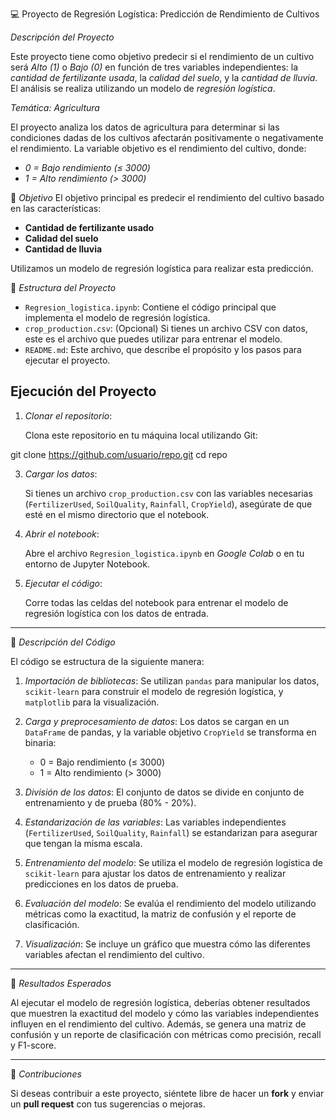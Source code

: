 
💻 Proyecto de Regresión Logística: Predicción de Rendimiento de Cultivos

_Descripción del Proyecto_

Este proyecto tiene como objetivo predecir si el rendimiento de un cultivo será *Alto (1)* o *Bajo (0)* en función de tres variables independientes: la *cantidad de fertilizante usada*, la *calidad del suelo*, y la *cantidad de lluvia*. El análisis se realiza utilizando un modelo de *regresión logística*.

_Temática: Agricultura_

El proyecto analiza los datos de agricultura para determinar si las condiciones dadas de los cultivos afectarán positivamente o negativamente el rendimiento. La variable objetivo es el rendimiento del cultivo, donde:

- *0 = Bajo rendimiento (≤ 3000)*
- *1 = Alto rendimiento (> 3000)*

📌 _Objetivo_
El objetivo principal es predecir el rendimiento del cultivo basado en las características:
- **Cantidad de fertilizante usado**
- **Calidad del suelo**
- **Cantidad de lluvia**

Utilizamos un modelo de regresión logística para realizar esta predicción.


🏦 _Estructura del Proyecto_

- `Regresion_logistica.ipynb`: Contiene el código principal que implementa el modelo de regresión logística.
- `crop_production.csv`: (Opcional) Si tienes un archivo CSV con datos, este es el archivo que puedes utilizar para entrenar el modelo.
- `README.md`: Este archivo, que describe el propósito y los pasos para ejecutar el proyecto.


## Ejecución del Proyecto

1. *Clonar el repositorio*:
   
   Clona este repositorio en tu máquina local utilizando Git:
   
  git clone https://github.com/usuario/repo.git
  cd repo

3. *Cargar los datos*:
   
   Si tienes un archivo `crop_production.csv` con las variables necesarias (`FertilizerUsed`, `SoilQuality`, `Rainfall`, `CropYield`), asegúrate de que esté en el mismo directorio que el notebook.

4. *Abrir el notebook*:
   
   Abre el archivo `Regresion_logistica.ipynb` en _Google Colab_ o en tu entorno de Jupyter Notebook.

5. *Ejecutar el código*:
   
   Corre todas las celdas del notebook para entrenar el modelo de regresión logística con los datos de entrada.

------------------------------------------------

📄 _Descripción del Código_

El código se estructura de la siguiente manera:

1. *Importación de bibliotecas*:
   Se utilizan `pandas` para manipular los datos, `scikit-learn` para construir el modelo de regresión logística, y `matplotlib` para la visualización.

2. *Carga y preprocesamiento de datos*:
   Los datos se cargan en un `DataFrame` de pandas, y la variable objetivo `CropYield` se transforma en binaria: 
   - 0 = Bajo rendimiento (≤ 3000)
   - 1 = Alto rendimiento (> 3000)

3. *División de los datos*:
   El conjunto de datos se divide en conjunto de entrenamiento y de prueba (80% - 20%).

4. *Estandarización de las variables*:
   Las variables independientes (`FertilizerUsed`, `SoilQuality`, `Rainfall`) se estandarizan para asegurar que tengan la misma escala.

5. *Entrenamiento del modelo*:
   Se utiliza el modelo de regresión logística de `scikit-learn` para ajustar los datos de entrenamiento y realizar predicciones en los datos de prueba.

6. *Evaluación del modelo*:
   Se evalúa el rendimiento del modelo utilizando métricas como la exactitud, la matriz de confusión y el reporte de clasificación.

7. *Visualización*:
   Se incluye un gráfico que muestra cómo las diferentes variables afectan el rendimiento del cultivo.

------------------------------------------------

🎯 _Resultados Esperados_

Al ejecutar el modelo de regresión logística, deberías obtener resultados que muestren la exactitud del modelo y cómo las variables independientes influyen en el rendimiento del cultivo. Además, se genera una matriz de confusión y un reporte de clasificación con métricas como precisión, recall y F1-score.

------------------------------------------------

📢 _Contribuciones_

Si deseas contribuir a este proyecto, siéntete libre de hacer un **fork** y enviar un **pull request** con tus sugerencias o mejoras.
